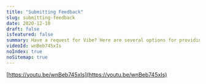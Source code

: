 ```yaml
---
title: "Submitting Feedback"
slug: submitting-feedback
date: 2020-12-10
draft: false
isfeatured: false
summary: Have a request for Vibe? Here are several options for providing feedback and product ideas to our support team.
videoId: wnBeb745xIs
noIndex: true
noSitemap: true
---
```




[https://youtu.be/wnBeb745xIs](https://youtu.be/wnBeb745xIs)

